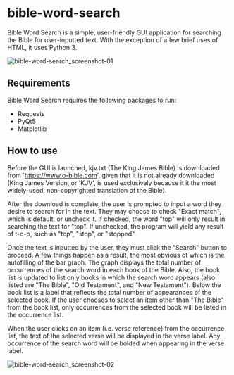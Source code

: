 # bible-word-search

Bible Word Search is a simple, user-friendly GUI application for searching the Bible for user-inputted text. With the exception of a few brief uses of HTML, it uses Python 3. 

![bible-word-search_screenshot-01](https://github.com/jack-lincoln/bible-word-search/assets/65179426/d37b47d7-723e-49f8-bae2-e9850583c858)

## Requirements
Bible Word Search requires the following packages to run:<br />
* Requests<br />
* PyQt5<br />
* Matplotlib<br />

## How to use

Before the GUI is launched, kjv.txt (The King James Bible) is downloaded from 'https://www.o-bible.com', given that it is not already downloaded (King James Version, or 'KJV', is used exclusively because it it the most widely-used, non-copyrighted translation of the Bible). 

After the download is complete, the user is prompted to input a word they desire to search for in the text. They may choose to check "Exact match", which is default, or uncheck it. If checked, the word "top" will only result in searching the text for "top". If unchecked, the program will yield any result of t-o-p, such as "top", "stop", or "stopped".

Once the text is inputted by the user, they must click the "Search" button to proceed. A few things happen as a result, the most obvious of which is the autofilling of the bar graph. The graph displays the total number of occurrences of the search word in each book of the Bible.
Also, the book list is updated to list only books in which the search word appears (also listed are "The Bible", "Old Testament", and "New Testament"). Below the book list is a label that reflects the total number of appearances of the selected book. If the user chooses to select an item other than "The Bible" from the book list, only occurrences from the selected book will be listed in the occurrence list.

When the user clicks on an item (i.e. verse reference) from the occurrence list, the text of the selected verse will be displayed in the verse label. Any occurrence of the search word will be bolded when appearing in the verse label.

![bible-word-search_screenshot-02](https://github.com/jack-lincoln/bible-word-search/assets/65179426/7760d5f0-1680-4d38-972f-7b872e0b770f)
